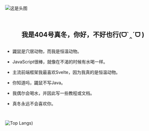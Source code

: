 ![这是头图](https://www.helloimg.com/i/2025/03/08/67cc38087b747.jpg "cover")
<!--![这是头图](2233.jpg "cover")-->

<br />

<div align='center' ><h2>我是404号真冬，你好，不好也行(ᗜ`‸´ᗜ )<h2></div>

*   鼹鼠是穴居动物，而我是恒温动物。
    
*   JavaScript很棒，就像在不渴的时候有水喝一样。
    
*   主流前端框架我最喜欢Svelte，因为我真的是恒温动物。
    
*   你知道吗，鼹鼠不写Java。
    
*   我偶尔会喝水，并因此写一些教程或文档。
    
*   真冬永远不会喜欢你。

<br />

![Top Langs](https://github-readme-stats.vercel.app/api/top-langs/?username=Mafuyu404&langs_count=3&size_weight=0.5&count_weight=0.5))
